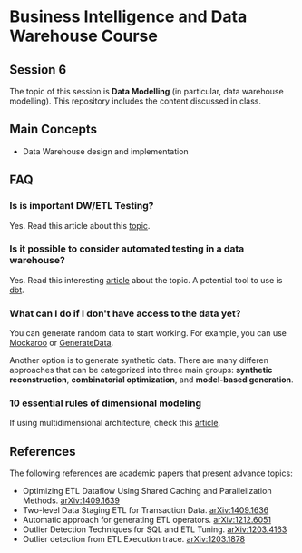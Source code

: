 # Business Intelligence and Data Warehouse Course

## Session 6

The topic of this session is **Data Modelling** (in particular, data warehouse modelling). This repository includes the content discussed in class.

## Main Concepts

  - Data Warehouse design and implementation

## FAQ

### Is is important DW/ETL Testing?

Yes. Read this article about this [topic](https://www.guru99.com/utlimate-guide-etl-datawarehouse-testing.html).

### Is it possible to consider automated testing in a data warehouse?

Yes. Read this interesting [article](https://medium.com/@josh.temple/automated-testing-in-the-modern-data-warehouse-d5a251a866af) about the topic. A potential tool to use is [dbt](https://www.getdbt.com). 

### What can I do if I don't have access to the data yet?

You can generate random data to start working. For example, you can use [Mockaroo](https://www.mockaroo.com/) or [GenerateData](http://generatedata.com).

Another option is to generate synthetic data. There are many differen approaches that can be categorized into three main groups: **synthetic reconstruction**, **combinatorial optimization**, and **model-based generation**.

### 10 essential rules of dimensional modeling

If using multidimensional architecture, check this [article](https://www.kimballgroup.com/2009/05/the-10-essential-rules-of-dimensional-modeling/).

## References

The following references are academic papers that present advance topics:

  - Optimizing ETL Dataflow Using Shared Caching and Parallelization Methods. [arXiv:1409.1639](https://arxiv.org/abs/1409.1639)
  - Two-level Data Staging ETL for Transaction Data. [arXiv:1409.1636](https://arxiv.org/abs/1409.1636)
  - Automatic approach for generating ETL operators. [arXiv:1212.6051](https://arxiv.org/abs/1212.6051)
  - Outlier Detection Techniques for SQL and ETL Tuning. [arXiv:1203.4163](https://arxiv.org/abs/1203.4163)
  - Outlier detection from ETL Execution trace. [arXiv:1203.1878](https://arxiv.org/abs/1203.1878)

